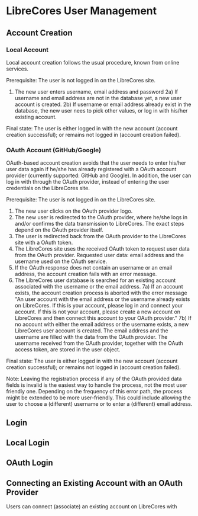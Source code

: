 LibreCores User Management
==========================

Account Creation
----------------

### Local Account

Local account creation follows the usual procedure, known from online services.

Prerequisite: The user is not logged in on the LibreCores site.

1)  The new user enters username, email address and password
2a) If username and email address are not in the database yet, a new user
    account is created.
2b) If username or email address already exist in the database, the new user
    nees to pick other values, or log in with his/her existing account.

Final state: The user is either logged in with the new account (account creation
  successful); or remains not logged in (account creation failed).

### OAuth Account (GitHub/Google)

OAuth-based account creation avoids that the user needs to enter his/her user
data again if he/she has already registered with a OAuth account provider
(currently supported: GitHub and Google). In addition, the user can log in with
through the OAuth provider, instead of entering the user credentials on the
LibreCores site.

Prerequisite: The user is not logged in on the LibreCores site.

1)  The new user clicks on the OAuth provider logo.
2)  The new user is redirected to the OAuth provider, where he/she logs in
    and/or confirms the data transmission to LibreCores. The exact steps depend
    on the OAuth provider itself.
3)  The user is redirected back from the OAuth provider to the LibreCores site
    with a OAuth token.
4)  The LibreCores site uses the received OAuth token to request user data from
    the OAuth provider. Requested user data: email address and the username
    used on the OAuth service.
5)  If the OAuth response does not contain an username or an email address, the
    account creation fails with an error message.
6)  The LibreCores user database is searched for an existing account associated
    with the username or the email address.
7a) If an account exists, the account creation process is aborted with the error
    message "An user account with the email address or the username already
    exists on LibreCores. If this is your account, please log in and connect
    your account. If this is not your account, please create a new account
    on LibreCores and then connect this account to your OAuth provider."
7b) If no account with either the email address or the username exists, a new
    LibreCores user account is created. The email address and the username are
    filled with the data from the OAuth provider. The username received from the
    OAuth provider, together with the OAuth access token, are stored in the
    user object.

Final state: The user is either logged in with the new account (account creation
  successful); or remains not logged in (account creation failed).

Note: Leaving the registration process if any of the OAuth provided data fields
  is invalid is the easiest way to handle the process, not the most user
  friendly one. Depending on the frequency of this error path, the process might
  be extended to be more user-friendly. This could include allowing the user to
  choose a (different) username or to enter a (different) email address.

Login
-----

## Local Login


## OAuth Login





Connecting an Existing Account with an OAuth Provider
-----------------------------------------------------

Users can connect (associate) an existing account on LibreCores with
